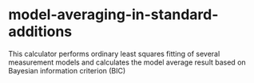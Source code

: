 # model-averaging-in-standard-additions
This calculator performs ordinary least squares fitting of several measurement models and calculates the model average result based on Bayesian information criterion (BIC)
